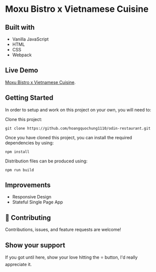 # Moxu Bistro x Vietnamese Cuisine

## Built with
* Vanilla JavaScript
* HTML
* CSS
* Webpack

## Live Demo
[Moxu Bistro x Vietnamese Cuisine](https://hoangquochung1110.github.io/odin-restaurant/#menu).

## Getting Started
In order to setup and work on this project on your own, you will need to:

Clone this project:
```
git clone https://github.com/hoangquochung1110/odin-restaurant.git
```

Once you have cloned this project, you can install the required dependencies by using:
```
npm install
```

Distribution files can be produced using:
```
npm run build
```

## Improvements
* Responsive Design
* Stateful Single Page App

## 🤝 Contributing

Contributions, issues, and feature requests are welcome!

## Show your support

If you got until here, show your love hitting the ⭐️ button, I'd really appreciate it.
